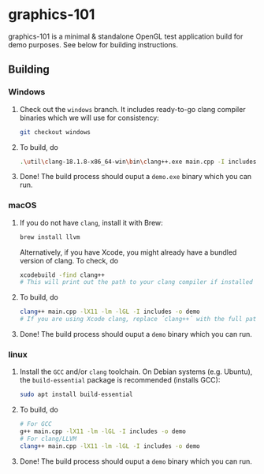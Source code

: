 # graphics-101

graphics-101 is a minimal & standalone OpenGL test application build for demo purposes. See below for building instructions.

## Building

### Windows

1. Check out the `windows` branch. It includes ready-to-go clang compiler binaries which we will use for consistency:
    ```bash
    git checkout windows
    ```
2. To build, do
    ```bash
    .\util\clang-18.1.8-x86_64-win\bin\clang++.exe main.cpp -I includes -w -o demo.exe
    ```
3. Done! The build process should ouput a `demo.exe` binary which you can run.

### macOS

1. If you do not have `clang`, install it with Brew:
    ```bash
    brew install llvm
    ```
    Alternatively, if you have Xcode, you might already have a bundled version of clang. To check, do
    ```bash
    xcodebuild -find clang++
    # This will print out the path to your clang compiler if installed
    ```
2. To build, do
    ```bash
    clang++ main.cpp -lX11 -lm -lGL -I includes -o demo
    # If you are using Xcode clang, replace ´clang++´ with the full path to the compiler
    ```
3. Done! The build process should ouput a `demo` binary which you can run.

### linux

1. Install the `GCC` and/or `clang` toolchain. On Debian systems (e.g. Ubuntu), the `build-essential` package is recommended  (installs GCC):
    ```bash
    sudo apt install build-essential
    ```
2. To build, do
    ```bash
    # For GCC
    g++ main.cpp -lX11 -lm -lGL -I includes -o demo
    # For clang/LLVM
    clang++ main.cpp -lX11 -lm -lGL -I includes -o demo
    ```
3. Done! The build process should ouput a `demo` binary which you can run.
